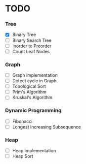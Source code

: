 # TODO

### Tree

- [x] Binary Tree
- [ ] Binary Search Tree
- [ ] Inorder to Preorder
- [ ] Count Leaf Nodes

### Graph

- [ ] Graph implementation
- [ ] Detect cycle in Graph
- [ ] Topological Sort
- [ ] Prim's Algorithm
- [ ] Kruskal's Algorithm

### Dynamic Programming

- [ ] Fibonacci
- [ ] Longest Increasing Subsequence

### Heap

- [ ] Heap  implementation
- [ ] Heap Sort
